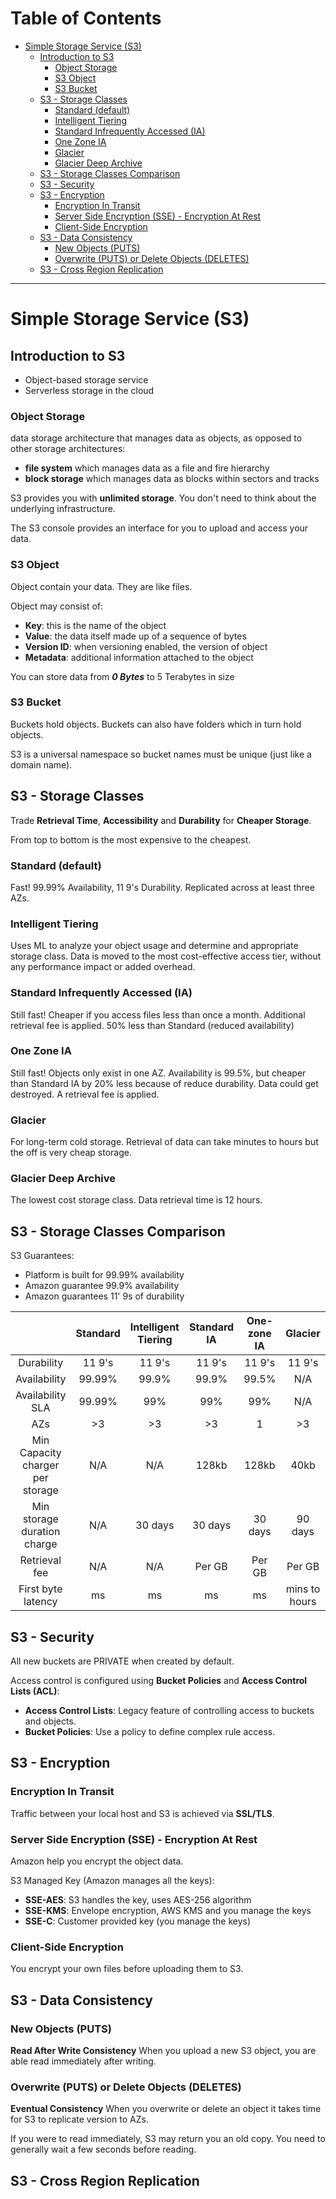 # Table of Contents

- [Simple Storage Service (S3)](#simple-storage-service--s3-)
  - [Introduction to S3](#introduction-to-s3)
    - [Object Storage](#object-storage)
    - [S3 Object](#s3-object)
    - [S3 Bucket](#s3-bucket)
  - [S3 - Storage Classes](#s3---storage-classes)
    - [Standard (default)](#standard--default-)
    - [Intelligent Tiering](#intelligent-tiering)
    - [Standard Infrequently Accessed (IA)](#standard-infrequently-accessed--ia-)
    - [One Zone IA](#one-zone-ia)
    - [Glacier](#glacier)
    - [Glacier Deep Archive](#glacier-deep-archive)
  - [S3 - Storage Classes Comparison](#s3---storage-classes-comparison)
  - [S3 - Security](#s3---security)
  - [S3 - Encryption](#s3---encryption)
    - [Encryption In Transit](#encryption-in-transit)
    - [Server Side Encryption (SSE) - Encryption At Rest](#server-side-encryption--sse----encryption-at-rest)
    - [Client-Side Encryption](#client-side-encryption)
  - [S3 - Data Consistency](#s3---data-consistency)
    - [New Objects (PUTS)](#new-objects--puts-)
    - [Overwrite (PUTS) or Delete Objects (DELETES)](#overwrite--puts--or-delete-objects--deletes-)
  - [S3 - Cross Region Replication](#s3---cross-region-replication)

---

# Simple Storage Service (S3)

## Introduction to S3

- Object-based storage service
- Serverless storage in the cloud

### Object Storage

data storage architecture that manages data as objects, as opposed to other storage architectures:

- **file system** which manages data as a file and fire hierarchy
- **block storage** which manages data as blocks within sectors and tracks

S3 provides you with **unlimited storage**. You don't need to think about the underlying infrastructure.

The S3 console provides an interface for you to upload and access your data.

### S3 Object

Object contain your data. They are like files.

Object may consist of:

- **Key**: this is the name of the object
- **Value**: the data itself made up of a sequence of bytes
- **Version ID**: when versioning enabled, the version of object
- **Metadata**: additional information attached to the object

You can store data from **_0 Bytes_** to 5 Terabytes in size

### S3 Bucket

Buckets hold objects. Buckets can also have folders which in turn hold objects.

S3 is a universal namespace so bucket names must be unique (just like a domain name).

## S3 - Storage Classes

Trade **Retrieval Time**, **Accessibility** and **Durability** for **Cheaper Storage**.

From top to bottom is the most expensive to the cheapest.

### Standard (default)

Fast! 99.99% Availability, 11 9's Durability. Replicated across at least three AZs.

### Intelligent Tiering

Uses ML to analyze your object usage and determine and appropriate storage class. Data is moved to the most cost-effective access tier, without any performance impact or added overhead.

### Standard Infrequently Accessed (IA)

Still fast! Cheaper if you access files less than once a month. Additional retrieval fee is applied. 50% less than Standard (reduced availability)

### One Zone IA

Still fast! Objects only exist in one AZ. Availability is 99.5%, but cheaper than Standard IA by 20% less because of reduce durability. Data could get destroyed. A retrieval fee is applied.

### Glacier

For long-term cold storage. Retrieval of data can take minutes to hours but the off is very cheap storage.

### Glacier Deep Archive

The lowest cost storage class. Data retrieval time is 12 hours.

## S3 - Storage Classes Comparison

S3 Guarantees:

- Platform is built for 99.99% availability
- Amazon guarantee 99.9% availability
- Amazon guarantees 11' 9s of durability

|                                  | Standard | Intelligent Tiering | Standard IA | One-zone IA |    Glacier    | Glacier Deep Archive |
| :------------------------------: | :------: | :-----------------: | :---------: | :---------: | :-----------: | :------------------: |
|            Durability            |  11 9's  |       11 9's        |   11 9's    |   11 9's    |    11 9's     |        11 9's        |
|           Availability           |  99.99%  |        99.9%        |    99.9%    |    99.5%    |      N/A      |         N/A          |
|         Availability SLA         |  99.99%  |         99%         |     99%     |     99%     |      N/A      |         N/A          |
|               AZs                |    >3    |         >3          |     >3      |      1      |      >3       |          >3          |
| Min Capacity charger per storage |   N/A    |         N/A         |    128kb    |    128kb    |     40kb      |         40kb         |
|   Min storage duration charge    |   N/A    |       30 days       |   30 days   |   30 days   |    90 days    |       180 days       |
|          Retrieval fee           |   N/A    |         N/A         |   Per GB    |   Per GB    |    Per GB     |        Per GB        |
|        First byte latency        |    ms    |         ms          |     ms      |     ms      | mins to hours |        hours         |

## S3 - Security

All new buckets are PRIVATE when created by default.

Access control is configured using **Bucket Policies** and **Access Control Lists (ACL)**:

- **Access Control Lists**: Legacy feature of controlling access to buckets and objects.
- **Bucket Policies**: Use a policy to define complex rule access.

## S3 - Encryption

### Encryption In Transit

Traffic between your local host and S3 is achieved via **SSL/TLS**.

### Server Side Encryption (SSE) - Encryption At Rest

Amazon help you encrypt the object data.

S3 Managed Key (Amazon manages all the keys):

- **SSE-AES**: S3 handles the key, uses AES-256 algorithm
- **SSE-KMS**: Envelope encryption, AWS KMS and you manage the keys
- **SSE-C**: Customer provided key (you manage the keys)

### Client-Side Encryption

You encrypt your own files before uploading them to S3.

## S3 - Data Consistency

### New Objects (PUTS)

**Read After Write Consistency**
When you upload a new S3 object, you are able read immediately after writing.

### Overwrite (PUTS) or Delete Objects (DELETES)

**Eventual Consistency**
When you overwrite or delete an object it takes time for S3 to replicate version to AZs.

If you were to read immediately, S3 may return you an old copy. You need to generally wait a few seconds before reading.

## S3 - Cross Region Replication
